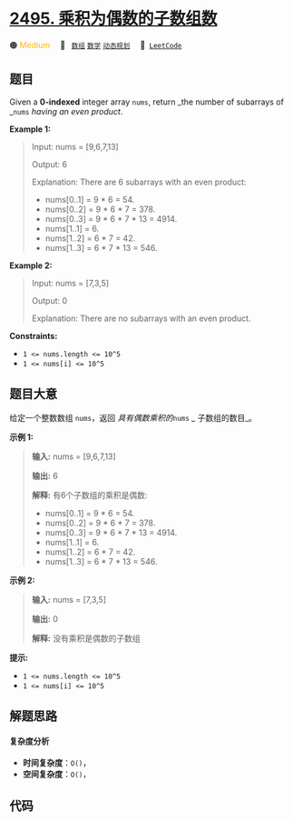 # [2495. 乘积为偶数的子数组数](https://leetcode.com/problems/number-of-subarrays-having-even-product)

🟠 <font color=#ffb800>Medium</font>&emsp; 🔖&ensp; [`数组`](/tag/array.md) [`数学`](/tag/math.md) [`动态规划`](/tag/dynamic-programming.md)&emsp; 🔗&ensp;[`LeetCode`](https://leetcode.com/problems/number-of-subarrays-having-even-product)

## 题目

Given a **0-indexed** integer array `nums`, return _the number of subarrays of
_`nums` _having an even product_.



**Example 1:**

> Input: nums = [9,6,7,13]
> 
> Output: 6
> 
> Explanation: There are 6 subarrays with an even product:
> - nums[0..1] = 9 * 6 = 54.
> - nums[0..2] = 9 * 6 * 7 = 378.
> - nums[0..3] = 9 * 6 * 7 * 13 = 4914.
> - nums[1..1] = 6.
> - nums[1..2] = 6 * 7 = 42.
> - nums[1..3] = 6 * 7 * 13 = 546.

**Example 2:**

> Input: nums = [7,3,5]
> 
> Output: 0
> 
> Explanation: There are no subarrays with an even product.

**Constraints:**

  * `1 <= nums.length <= 10^5`
  * `1 <= nums[i] <= 10^5`


## 题目大意

给定一个整数数组 `nums`，返回 _具有偶数乘积的_`nums` _ 子数组的数目_。



**示例 1:**

> 
> 
> 
> 
> 
> **输入:** nums = [9,6,7,13]
> 
> **输出:** 6
> 
> **解释:** 有6个子数组的乘积是偶数:
> - nums[0..1] = 9 * 6 = 54.
> - nums[0..2] = 9 * 6 * 7 = 378.
> - nums[0..3] = 9 * 6 * 7 * 13 = 4914.
> - nums[1..1] = 6.
> - nums[1..2] = 6 * 7 = 42.
> - nums[1..3] = 6 * 7 * 13 = 546.
> 
> 

**示例 2:**

> 
> 
> 
> 
> 
> **输入:** nums = [7,3,5]
> 
> **输出:** 0
> 
> **解释:** 没有乘积是偶数的子数组
> 
> 



**提示:**

  * `1 <= nums.length <= 10^5`
  * `1 <= nums[i] <= 10^5`


## 解题思路

#### 复杂度分析

- **时间复杂度**：`O()`，
- **空间复杂度**：`O()`，

## 代码

```javascript

```
